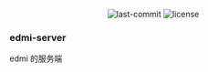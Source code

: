 <p align="center">
  <img alt="last-commit" src="https://shields.io/github/last-commit/R2h1/edmi-server" />
  <img alt="license" src="https://shields.io/github/license/R2h1/edmi-server" />
</p>

### edmi-server
edmi 的服务端
